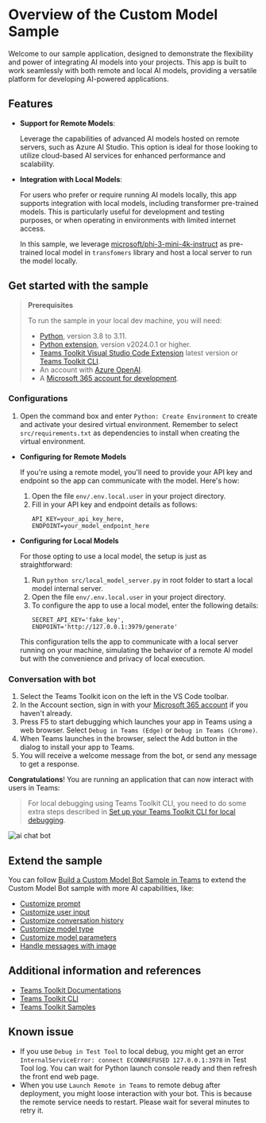 # Overview of the Custom Model Sample

Welcome to our sample application, designed to demonstrate the flexibility and power of integrating AI models into your projects. This app is built to work seamlessly with both remote and local AI models, providing a versatile platform for developing AI-powered applications.

## Features

- **Support for Remote Models**: 

    Leverage the capabilities of advanced AI models hosted on remote servers, such as Azure AI Studio. This option is ideal for those looking to utilize cloud-based AI services for enhanced performance and scalability.
- **Integration with Local Models**: 

    For users who prefer or require running AI models locally, this app supports integration with local models, including transformer pre-trained models. This is particularly useful for development and testing purposes, or when operating in environments with limited internet access.
    
    In this sample, we leverage [microsoft/phi-3-mini-4k-instruct](https://huggingface.co/microsoft/Phi-3-mini-4k-instruct) as pre-trained local model in `transfomers` library and host a local server to run the model locally.


## Get started with the sample

> **Prerequisites**
>
> To run the sample in your local dev machine, you will need:
>
> - [Python](https://www.python.org/), version 3.8 to 3.11.
> - [Python extension](https://code.visualstudio.com/docs/languages/python), version v2024.0.1 or higher.
> - [Teams Toolkit Visual Studio Code Extension](https://aka.ms/teams-toolkit) latest version or [Teams Toolkit CLI](https://aka.ms/teams-toolkit-cli).
> - An account with [Azure OpenAI](https://aka.ms/oai/access).
> - A [Microsoft 365 account for development](https://docs.microsoft.com/microsoftteams/platform/toolkit/accounts).

### Configurations
1. Open the command box and enter `Python: Create Environment` to create and activate your desired virtual environment. Remember to select `src/requirements.txt` as dependencies to install when creating the virtual environment.

* **Configuring for Remote Models**

    If you're using a remote model, you'll need to provide your API key and endpoint so the app can communicate with the model. Here's how:

    1. Open the file `env/.env.local.user` in your project directory.
    2. Fill in your API key and endpoint details as follows:
        ```
        API_KEY=your_api_key_here,
        ENDPOINT=your_model_endpoint_here
        ```
* **Configuring for Local Models**

    For those opting to use a local model, the setup is just as straightforward:

    1. Run `python src/local_model_server.py` in root folder to start a local model internal server.
    2. Open the file `env/.env.local.user` in your project directory.
    3. To configure the app to use a local model, enter the following details:
        ```
        SECRET_API_KEY='fake_key',
        ENDPOINT='http://127.0.0.1:3979/generate'
        ```
    This configuration tells the app to communicate with a local server running on your machine, simulating the behavior of a remote AI model but with the convenience and privacy of local execution.

### Conversation with bot
1. Select the Teams Toolkit icon on the left in the VS Code toolbar.
1. In the Account section, sign in with your [Microsoft 365 account](https://docs.microsoft.com/microsoftteams/platform/toolkit/accounts) if you haven't already.
1. Press F5 to start debugging which launches your app in Teams using a web browser. Select `Debug in Teams (Edge)` or `Debug in Teams (Chrome)`.
1. When Teams launches in the browser, select the Add button in the dialog to install your app to Teams.
1. You will receive a welcome message from the bot, or send any message to get a response.

**Congratulations**! You are running an application that can now interact with users in Teams:

> For local debugging using Teams Toolkit CLI, you need to do some extra steps described in [Set up your Teams Toolkit CLI for local debugging](https://aka.ms/teamsfx-cli-debugging).

![ai chat bot](https://user-images.githubusercontent.com/7642967/258726187-8306610b-579e-4301-872b-1b5e85141eff.png)

## Extend the sample

You can follow [Build a Custom Model Bot Sample in Teams](https://aka.ms/teamsfx-basic-ai-chatbot) to extend the Custom Model Bot sample with more AI capabilities, like:
- [Customize prompt](https://aka.ms/teamsfx-basic-ai-chatbot#customize-prompt)
- [Customize user input](https://aka.ms/teamsfx-basic-ai-chatbot#customize-user-input)
- [Customize conversation history](https://aka.ms/teamsfx-basic-ai-chatbot#customize-conversation-history)
- [Customize model type](https://aka.ms/teamsfx-basic-ai-chatbot#customize-model-type)
- [Customize model parameters](https://aka.ms/teamsfx-basic-ai-chatbot#customize-model-parameters)
- [Handle messages with image](https://aka.ms/teamsfx-basic-ai-chatbot#handle-messages-with-image)

## Additional information and references

- [Teams Toolkit Documentations](https://docs.microsoft.com/microsoftteams/platform/toolkit/teams-toolkit-fundamentals)
- [Teams Toolkit CLI](https://aka.ms/teamsfx-toolkit-cli)
- [Teams Toolkit Samples](https://github.com/OfficeDev/TeamsFx-Samples)

## Known issue
- If you use `Debug in Test Tool` to local debug, you might get an error `InternalServiceError: connect ECONNREFUSED 127.0.0.1:3978` in Test Tool log. You can wait for Python launch console ready and then refresh the front end web page. 
- When you use `Launch Remote in Teams` to remote debug after deployment, you might loose interaction with your bot. This is because the remote service needs to restart. Please wait for several minutes to retry it. 
